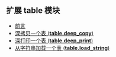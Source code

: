 ## 扩展 table 模块

- [前言](START.md)
- [深拷贝一个表 \(**table\.deep\_copy**\)](table.deep_copy.md)
- [深打印一个表 \(**table\.deep\_print**\)](table.deep_print.md)
- [从字符串加载一个表 \(**table\.load\_string**\)](table.load_string.md)
